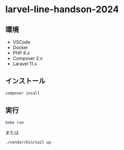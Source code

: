 # larvel-line-handson-2024

## 環境

- VSCode
- Docker
- PHP 8.x
- Composer 2.x
- Laravel 11.x

## インストール

```bash
composer insall
```

## 実行

```bash
make run
```

または

```bash
./vendor/bin/sail up
```
